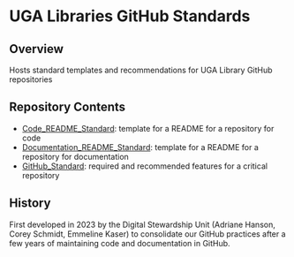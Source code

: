 # UGA Libraries GitHub Standards

## Overview

Hosts standard templates and recommendations for UGA Library GitHub repositories

## Repository Contents

* [Code_README_Standard](Code_README_Standard.md): template for a README for a repository for code
* [Documentation_README_Standard](Documentation_README_Standard.md): template for a README for a repository for documentation
* [GitHub_Standard](github-recommendations.md): required and recommended features for a critical repository

## History

First developed in 2023 by the Digital Stewardship Unit (Adriane Hanson, Corey Schmidt, Emmeline Kaser)
to consolidate our GitHub practices after a few years of maintaining code and documentation in GitHub.